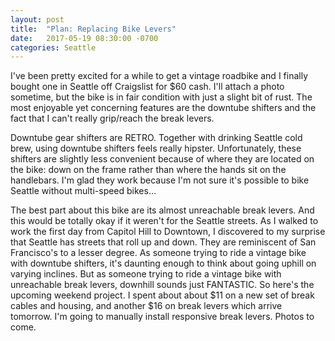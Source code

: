```yaml
---
layout: post
title:  "Plan: Replacing Bike Levers"
date:   2017-05-19 08:30:00 -0700
categories: Seattle
---
```


I've been pretty excited for a while to get a vintage
roadbike and I finally bought one in Seattle off Craigslist for $60 cash. I'll
attach a photo sometime, but the bike is in fair condition with just a slight
bit of rust. The most enjoyable yet concerning features are the downtube shifters
and the fact that I can't really grip/reach the break levers.

Downtube gear shifters are RETRO. Together with drinking Seattle cold brew, using downtube
shifters feels really hipster.
Unfortunately, these shifters are slightly less convenient because of where they are
located on the bike: down on the frame rather than where the hands sit on the
handlebars. I'm glad they work because I'm not sure it's possible to bike
Seattle without multi-speed bikes...

The best part about this bike are its almost unreachable break levers. And
this would be totally okay if it weren't for the Seattle streets. As I walked to
work the first day from Capitol Hill to Downtown, I discovered to my surprise that
Seattle has streets that
roll up and down. They are reminiscent of San Francisco's to a
lesser degree. As someone trying to ride a vintage bike with downtube
shifters, it's daunting enough to think about going uphill on varying inclines. But as someone
trying to ride a vintage bike with unreachable break levers, downhill sounds just
FANTASTIC. So here's the upcoming weekend project. I spent about about $11 on a new set
of break cables and housing, and another $16 on break levers which arrive
tomorrow. I'm going to manually install responsive break levers. Photos to come.

